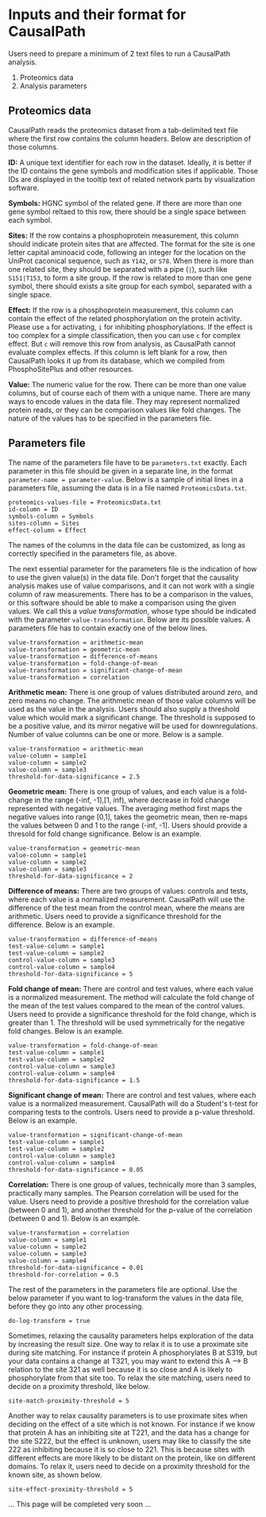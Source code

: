# Inputs and their format for CausalPath

Users need to prepare a minimum of 2 text files to run a CausalPath analysis.

1. Proteomics data
2. Analysis parameters

## Proteomics data

CausalPath reads the proteomics dataset from a tab-delimited text file where the first row contains the column headers. Below are description of those columns.

**ID:** A unique text identifier for each row in the dataset. Ideally, it is better if the ID contains the gene symbols and modification sites if applicable. Those IDs are displayed in the tooltip text of related network parts by visualization software.

**Symbols:** HGNC symbol of the related gene. If there are more than one gene symbol reltaed to this row, there should be a single space between each symbol.

**Sites:** If the row contains a phosphoprotein measurement, this column should indicate protein sites that are affected. The format for the site is one letter capital aminoacid code, following an integer for the location on the UniProt caconical sequence, such as `Y142`, or `S78`. When there is more than one related site, they should be separated with a pipe (`|`), such like `S151|T153`, to form a site group. If the row is related to more than one gene symbol, there should exists a site group for each symbol, separated with a single space.

**Effect:** If the row is a phosphoprotein measurement, this column can contain the effect of the related phosphorylation on the protein activity. Please use `a` for activating, `i` for inhibiting phosphorylations. If the effect is too complex for a simple classification, then you can use `c` for complex effect. But `c` will remove this row from analysis, as CausalPath cannot evaluate complex effects. If this column is left blank for a row, then CausalPath looks it up from its database, which we compiled from PhosphoSitePlus and other resources.

**Value:** The numeric value for the row. There can be more than one value columns, but of course each of them with a unique name. There are many ways to encode values in the data file. They may represent normalized protein reads, or they can be comparison values like fold changes. The nature of the values has to be specified in the parameters file.

## Parameters file

The name of the parameters file have to be `parameters.txt` exactly. Each parameter in this file should be given in a separate line, in the format `parameter-name = parameter-value`. Below is a sample of initial lines in a parameters file, assuming the data is in a file named `ProteomicsData.txt`.

```
proteomics-values-file = ProteomicsData.txt
id-column = ID
symbols-column = Symbols
sites-column = Sites
effect-column = Effect
```

The names of the columns in the data file can be customized, as long as correctly specified in the parameters file, as above.

The next essential parameter for the parameters file is the indication of how to use the given value(s) in the data file. Don't forget that the causality analysis makes use of value comparisons, and it can not work with a single column of raw measurements. There has to be a comparison in the values, or this software should be able to make a comparison using the given values. We call this a *value transformation*, whose type should be indicated with the parameter `value-transformation`. Below are its possible values. A parameters file has to contain exactly one of the below lines.
```
value-transformation = arithmetic-mean
value-transformation = geometric-mean
value-transformation = difference-of-means
value-transformation = fold-change-of-mean
value-transformation = significant-change-of-mean
value-transformation = correlation
```
**Arithmetic mean:** There is one group of values distributed around zero, and zero means no change. The arithmetic mean of those value columns will be used as the value in the analysis. Users should also supply a threshold value which would mark a significant change. The threshold is supposed to be a positive value, and its mirror negative will be used for downregulations. Number of value columns can be one or more. Below is a sample.
```
value-transformation = arithmetic-mean
value-column = sample1
value-column = sample2
value-column = sample3
threshold-for-data-significance = 2.5
```
**Geometric mean:** There is one group of values, and each value is a fold-change in the range (-inf, -1],[1, inf), where decrease in fold change represented with negative values. The averaging method first maps the negative values into range [0,1], takes the geometric mean, then re-maps the values between 0 and 1 to the range (-inf, -1]. Users should provide a thresold for fold change significance. Below is an example.
```
value-transformation = geometric-mean
value-column = sample1
value-column = sample2
value-column = sample3
threshold-for-data-significance = 2
```
**Difference of means:** There are two groups of values: controls and tests, where each value is a normalized measurement. CausalPath will use the difference of the test mean from the control mean, where the means are arithmetic. Users need to provide a significance threshold for the difference. Below is an example.
```
value-transformation = difference-of-means
test-value-column = sample1
test-value-column = sample2
control-value-column = sample3
control-value-column = sample4
threshold-for-data-significance = 5
```
**Fold change of mean:** There are control and test values, where each value is a normalized measurement. The method will calculate the fold change of the mean of the test values compared to the mean of the control values. Users need to provide a significance threshold for the fold change, which is greater than 1. The threshold will be used symmetrically for the negative fold changes. Below is an example.
```
value-transformation = fold-change-of-mean
test-value-column = sample1
test-value-column = sample2
control-value-column = sample3
control-value-column = sample4
threshold-for-data-significance = 1.5
```
**Significant change of mean:** There are control and test values, where each value is a normalized measurement. CausalPath will do a Student's t-test for comparing tests to the controls. Users need to provide a p-value threshold. Below is an example.
```
value-transformation = significant-change-of-mean
test-value-column = sample1
test-value-column = sample2
control-value-column = sample3
control-value-column = sample4
threshold-for-data-significance = 0.05
```
**Correlation:** There is one group of values, technically more than 3 samples, practically many samples. The Pearson correlation will be used for the value. Users need to provide a positive threshold for the correlation value (between 0 and 1), and another threshold for the p-value of the correlation (between 0 and 1). Below is an example.
```
value-transformation = correlation
value-column = sample1
value-column = sample2
value-column = sample3
value-column = sample4
threshold-for-data-significance = 0.01
threshold-for-correlation = 0.5
```

The rest of the parameters in the parameters file are optional. Use the below parameter if you want to log-transform the values in the data file, before they go into any other processing.
```
do-log-transform = true
```

Sometimes, relaxing the causality parameters helps exploration of the data by increasing the result size. One way to relax it is to use a proximate site during site matching. For instance if protein A phosphorylates B at S319, but your data contains a change at T321, you may want to extend this A --> B relation to the site 321 as well because it is so close and A is likely to phosphorylate from that site too. To relax the site matching, users need to decide on a proximity threshold, like below.
```
site-match-proximity-threshold = 5
```

Another way to relax causality parameters is to use proximate sites when deciding on the effect of a site which is not known. For instance if we know that protein A has an inhibiting site at T221, and the data has a change for the site S222, but the effect is unknown, users may like to classify the site 222 as inhibiting because it is so close to 221. This is because sites with different effects are more likely to be distant on the protein, like on different domains. To relax it, users need to decide on a proximity threshold for the known site, as shown below.
```
site-effect-proximity-threshold = 5
```


... This page will be completed very soon ...
